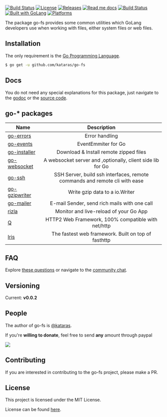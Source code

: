 <a href="https://travis-ci.org/kataras/go-fs"><img src="https://img.shields.io/travis/kataras/go-fs.svg?style=flat-square" alt="Build Status"></a>
<a href="https://github.com/kataras/go-fs/blob/master/LICENSE"><img src="https://img.shields.io/badge/%20license-MIT%20%20License%20-E91E63.svg?style=flat-square" alt="License"></a>
<a href="https://github.com/kataras/go-fs/releases"><img src="https://img.shields.io/badge/%20release%20-%20v0.0.2-blue.svg?style=flat-square" alt="Releases"></a>
<a href="#docs"><img src="https://img.shields.io/badge/%20docs-reference-5272B4.svg?style=flat-square" alt="Read me docs"></a>
<a href="https://kataras.rocket.chat/channel/go-fs"><img src="https://img.shields.io/badge/%20community-chat-00BCD4.svg?style=flat-square" alt="Build Status"></a>
<a href="https://golang.org"><img src="https://img.shields.io/badge/powered_by-Go-3362c2.svg?style=flat-square" alt="Built with GoLang"></a>
<a href="#"><img src="https://img.shields.io/badge/platform-Any--OS-yellow.svg?style=flat-square" alt="Platforms"></a>


The package go-fs provides some common utilities which GoLang developers use when working with files, either system files or web files.


Installation
------------
The only requirement is the [Go Programming Language](https://golang.org/dl).

```bash
$ go get -u github.com/kataras/go-fs
```


Docs
------------

You do not need any special explanations for this package, just navigate to the [godoc](https://godoc.org/github.com/kataras/go-fs) or the [source code](https://github.com/kataras/go-fs/blob/master/http_test.go).

go-* packages
------------

| Name        | Description           
| ------------------|:---------------------:|
| [go-errors](https://github.com/kataras/go-errors)      | Error handling
| [go-events](https://github.com/kataras/go-events) | EventEmmiter for Go
| [go-installer](https://github.com/kataras/go-installer) | Download & Install remote zipped files
| [go-websocket](https://github.com/kataras/go-errors) | A websocket server and ,optionally, client side lib  for Go
| [go-ssh](https://github.com/kataras/go-ssh) | SSH Server, build ssh interfaces, remote commands and remote cli with ease
| [go-gzipwriter](https://github.com/kataras/go-gzipwriter) | Write gzip data to a io.Writer
| [go-mailer](https://github.com/kataras/go-mailer) | E-mail Sender, send rich mails with one call  
| [rizla](https://github.com/kataras/rizla) | Monitor and live-reload of your Go App
| [Q](https://github.com/kataras/q) | HTTP2 Web Framework, 100% compatible with net/http
| [Iris](https://github.com/kataras/iris) | The fastest web framework. Built on top of fasthttp


FAQ
------------
Explore [these questions](https://github.com/kataras/go-fs/issues?go-fs=label%3Aquestion) or navigate to the [community chat][Chat].

Versioning
------------

Current: **v0.0.2**



People
------------
The author of go-fs is [@kataras](https://github.com/kataras).

If you're **willing to donate**, feel free to send **any** amount through paypal

[![](https://www.paypalobjects.com/en_US/i/btn/btn_donateCC_LG.gif)](https://www.paypal.com/cgi-bin/webscr?cmd=_donations&business=makis%40ideopod%2ecom&lc=GR&item_name=Iris%20web%20framework&item_number=iriswebframeworkdonationid2016&currency_code=EUR&bn=PP%2dDonationsBF%3abtn_donateCC_LG%2egif%3aNonHosted)


Contributing
------------
If you are interested in contributing to the go-fs project, please make a PR.

License
------------

This project is licensed under the MIT License.

License can be found [here](LICENSE).

[Travis Widget]: https://img.shields.io/travis/kataras/go-fs.svg?style=flat-square
[Travis]: http://travis-ci.org/kataras/go-fs
[License Widget]: https://img.shields.io/badge/license-MIT%20%20License%20-E91E63.svg?style=flat-square
[License]: https://github.com/kataras/go-fs/blob/master/LICENSE
[Release Widget]: https://img.shields.io/badge/release-v0.0.2-blue.svg?style=flat-square
[Release]: https://github.com/kataras/go-fs/releases
[Chat Widget]: https://img.shields.io/badge/community-chat-00BCD4.svg?style=flat-square
[Chat]: https://kataras.rocket.chat/channel/go-fs
[ChatMain]: https://kataras.rocket.chat/channel/go-fs
[ChatAlternative]: https://gitter.im/kataras/go-fs
[Report Widget]: https://img.shields.io/badge/report%20card-A%2B-F44336.svg?style=flat-square
[Report]: http://goreportcard.com/report/kataras/go-fs
[Documentation Widget]: https://img.shields.io/badge/documentation-reference-5272B4.svg?style=flat-square
[Documentation]: https://www.gitbook.com/book/kataras/go-fs/details
[Language Widget]: https://img.shields.io/badge/powered_by-Go-3362c2.svg?style=flat-square
[Language]: http://golang.org
[Platform Widget]: https://img.shields.io/badge/platform-Any--OS-gray.svg?style=flat-square
